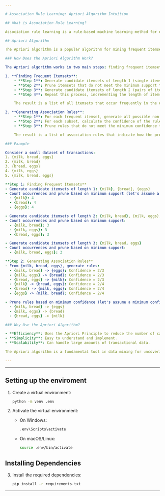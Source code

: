 ```yaml
---

# Association Rule Learning: Apriori Algorithm Intuition

## What is Association Rule Learning?

Association rule learning is a rule-based machine learning method for discovering interesting relations between variables in large datasets. It is commonly used in market basket analysis to identify sets of products that frequently co-occur in transactions.

## Apriori Algorithm

The Apriori algorithm is a popular algorithm for mining frequent itemsets and learning association rules. It operates on a principle called the **Apriori Principle**, which states that any subset of a frequent itemset must also be frequent.

### How Does the Apriori Algorithm Work?

The Apriori algorithm works in two main steps: finding frequent itemsets and generating association rules.

1. **Finding Frequent Itemsets**:
    - **Step 1**: Generate candidate itemsets of length 1 (single items) and count their occurrences in the dataset.
    - **Step 2**: Prune itemsets that do not meet the minimum support threshold.
    - **Step 3**: Generate candidate itemsets of length 2 (pairs of items) from the frequent itemsets of length 1, count their occurrences, and prune those that do not meet the minimum support threshold.
    - **Step 4**: Repeat this process, incrementing the length of itemsets by 1 each time, until no more frequent itemsets can be found.

    The result is a list of all itemsets that occur frequently in the dataset.

2. **Generating Association Rules**:
    - **Step 1**: For each frequent itemset, generate all possible non-empty subsets.
    - **Step 2**: For each subset, calculate the confidence of the rule "subset -> (itemset - subset)".
    - **Step 3**: Prune rules that do not meet the minimum confidence threshold.

    The result is a list of association rules that indicate how the presence of one set of items in a transaction implies the presence of another set of items.

### Example

Consider a small dataset of transactions:
1. {milk, bread, eggs}
2. {milk, bread}
3. {bread, eggs}
4. {milk, eggs}
5. {milk, bread, eggs}

**Step 1: Finding Frequent Itemsets**
- Generate candidate itemsets of length 1: {milk}, {bread}, {eggs}
- Count occurrences and prune based on minimum support (let's assume a minimum support of 2):
  - {milk}: 4
  - {bread}: 4
  - {eggs}: 4

- Generate candidate itemsets of length 2: {milk, bread}, {milk, eggs}, {bread, eggs}
- Count occurrences and prune based on minimum support:
  - {milk, bread}: 3
  - {milk, eggs}: 3
  - {bread, eggs}: 3

- Generate candidate itemsets of length 3: {milk, bread, eggs}
- Count occurrences and prune based on minimum support:
  - {milk, bread, eggs}: 2

**Step 2: Generating Association Rules**
- From {milk, bread, eggs}, generate rules:
  - {milk, bread} -> {eggs}: Confidence = 2/3
  - {milk, eggs} -> {bread}: Confidence = 2/3
  - {bread, eggs} -> {milk}: Confidence = 2/3
  - {milk} -> {bread, eggs}: Confidence = 2/4
  - {bread} -> {milk, eggs}: Confidence = 2/4
  - {eggs} -> {milk, bread}: Confidence = 2/4

- Prune rules based on minimum confidence (let's assume a minimum confidence of 0.5):
  - {milk, bread} -> {eggs}
  - {milk, eggs} -> {bread}
  - {bread, eggs} -> {milk}

### Why Use the Apriori Algorithm?

- **Efficiency**: Uses the Apriori Principle to reduce the number of candidate itemsets, making it efficient for large datasets.
- **Simplicity**: Easy to understand and implement.
- **Scalability**: Can handle large amounts of transactional data.

The Apriori algorithm is a fundamental tool in data mining for uncovering hidden patterns and associations within large datasets, providing valuable insights for decision-making and strategy development.

---
```

---

## Setting up the enviroment 



1. Create a virtual environment:
    ```bash
    python -m venv .env
    ```

2. Activate the virtual environment:
    - On Windows:
        ```bash
        .env\Scripts\activate
        ```
    - On macOS/Linux:
        ```bash
        source .env/bin/activate
        ```

## Installing Dependencies

3. Install the required dependencies:
    ```bash
    pip install -r requirements.txt
    ```

---



